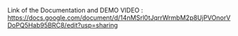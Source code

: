 Link of the Documentation and DEMO VIDEO : https://docs.google.com/document/d/14nMSrl0tJqrrWrmbM2p8UjPVOnorVDoPQ5Hab95BRC8/edit?usp=sharing
